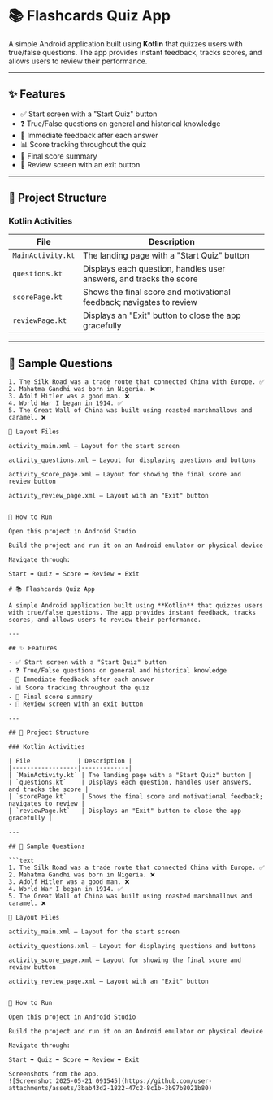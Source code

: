 # 📚 Flashcards Quiz App

A simple Android application built using **Kotlin** that quizzes users with true/false questions. The app provides instant feedback, tracks scores, and allows users to review their performance.

---

## ✨ Features

- ✅ Start screen with a "Start Quiz" button
- ❓ True/False questions on general and historical knowledge
- 💬 Immediate feedback after each answer
- 📊 Score tracking throughout the quiz
- 🏁 Final score summary
- 🔁 Review screen with an exit button

---

## 📁 Project Structure

### Kotlin Activities

| File             | Description |
|------------------|-------------|
| `MainActivity.kt` | The landing page with a "Start Quiz" button |
| `questions.kt`    | Displays each question, handles user answers, and tracks the score |
| `scorePage.kt`    | Shows the final score and motivational feedback; navigates to review |
| `reviewPage.kt`   | Displays an "Exit" button to close the app gracefully |

---

## 🧪 Sample Questions

```text
1. The Silk Road was a trade route that connected China with Europe. ✅  
2. Mahatma Gandhi was born in Nigeria. ❌  
3. Adolf Hitler was a good man. ❌  
4. World War I began in 1914. ✅  
5. The Great Wall of China was built using roasted marshmallows and caramel. ❌

🧱 Layout Files

activity_main.xml – Layout for the start screen

activity_questions.xml – Layout for displaying questions and buttons

activity_score_page.xml – Layout for showing the final score and review button

activity_review_page.xml – Layout with an "Exit" button


🚀 How to Run

Open this project in Android Studio

Build the project and run it on an Android emulator or physical device

Navigate through:

Start ➡️ Quiz ➡️ Score ➡️ Review ➡️ Exit

# 📚 Flashcards Quiz App

A simple Android application built using **Kotlin** that quizzes users with true/false questions. The app provides instant feedback, tracks scores, and allows users to review their performance.

---

## ✨ Features

- ✅ Start screen with a "Start Quiz" button
- ❓ True/False questions on general and historical knowledge
- 💬 Immediate feedback after each answer
- 📊 Score tracking throughout the quiz
- 🏁 Final score summary
- 🔁 Review screen with an exit button

---

## 📁 Project Structure

### Kotlin Activities

| File             | Description |
|------------------|-------------|
| `MainActivity.kt` | The landing page with a "Start Quiz" button |
| `questions.kt`    | Displays each question, handles user answers, and tracks the score |
| `scorePage.kt`    | Shows the final score and motivational feedback; navigates to review |
| `reviewPage.kt`   | Displays an "Exit" button to close the app gracefully |

---

## 🧪 Sample Questions

```text
1. The Silk Road was a trade route that connected China with Europe. ✅  
2. Mahatma Gandhi was born in Nigeria. ❌  
3. Adolf Hitler was a good man. ❌  
4. World War I began in 1914. ✅  
5. The Great Wall of China was built using roasted marshmallows and caramel. ❌

🧱 Layout Files

activity_main.xml – Layout for the start screen

activity_questions.xml – Layout for displaying questions and buttons

activity_score_page.xml – Layout for showing the final score and review button

activity_review_page.xml – Layout with an "Exit" button


🚀 How to Run

Open this project in Android Studio

Build the project and run it on an Android emulator or physical device

Navigate through:

Start ➡️ Quiz ➡️ Score ➡️ Review ➡️ Exit

Screenshots from the app.
![Screenshot 2025-05-21 091545](https://github.com/user-attachments/assets/3bab43d2-1822-47c2-8c1b-3b97b8021b80)
















